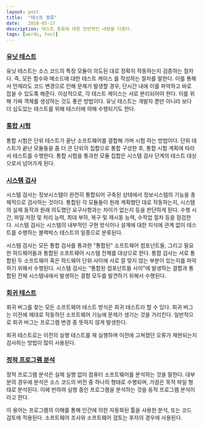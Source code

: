 ```yaml
---
layout: post
title:  "테스트 종류"
date:   2018-05-17
description: 테스트 종류에 대한 전반적인 내용을 다룬다.
tags: [words, test]
---
```

### [유닛 테스트](https://ko.wikipedia.org/wiki/%EC%9C%A0%EB%8B%9B_%ED%85%8C%EC%8A%A4%ED%8A%B8)
유닛 테스트는 소스 코드의 특정 모듈이 의도된 대로 정확히 작동하는지 검증하는 절차다. 즉, 모든 함수와 메소드에 대한 테스트 케이스
를 작성하는 절차를 말한다. 이를 통해서 언제라도 코드 변경으로 인해 문제가 발생할 경우, 단시간 내에 이를 파악하고 바로 잡을 수 있도록 해준다. 이상적으로, 각 테스트 케이스는 서로 분리되어야 한다. 이를 위해 가짜 객체를 생성하는 것도 좋은 방법이다. 유닛 테스트는 개발자 뿐만 아니라 보다 더 심도있는 테스트를 위해 테스터에 의해 수행되기도 한다.

### [통합 시험](https://ko.wikipedia.org/wiki/%ED%86%B5%ED%95%A9_%EC%8B%9C%ED%97%98)
통합 시험은 단위 테스트가 끝난 소프트웨어를 결합해 가며 시험 하는 방법이다. 단위 테스트가 끝난 모듈들을 좀 더 큰 단위의 집합으로 통합 구성한 후, 통합 시험 계획에 따라서 테스트를 수행한다. 통합 시험을 통과한 모듈 집합은 시스템 검사 단계의 테스트 대상으로서 넘어가게 된다.

### [시스템 검사](https://ko.wikipedia.org/wiki/%EC%8B%9C%EC%8A%A4%ED%85%9C_%EA%B2%80%EC%82%AC)
시스템 검사는 정보시스템이 완전히 통합되어 구축된 상태에서 정보시스템의 기능을 총체적으로 검사하는 것이다. 통합된 각 모듈들이 원래 계획했던 대로 작동하는지, 시스템의 실제 동작과 원래 의도했던 요구사항과는 차이가 없는지 등을 판단하게 된다. 수행 시간, 파일 저장 및 처리 능력, 최대 부하, 복구 및 재시동 능력, 수작업 절차 등을 점검한다. 시스템 검사는 시스템의 내부적인 구현 방식이나 설계에 대한 지식에 관계 없이 테스트를 수행하는 블랙박스 테스트의 일종으로 분류된다.

시스템 검사는 모든 통합 검사를 통과한 "통합된" 소프트웨어 컴포넌트들, 그리고 필요한 하드웨어들과 통합된 소프트웨어 시스템 전체를 대상으로 한다. 통합 검사는 서로 통합된 두 소프트웨어 혹은 하드웨어 단위 사이에 서로 잘 맞지 않는 부분이 있는지를 파악하기 위해서 수행된다. 시스템 검사는 "통합된 컴포넌트들 사이"에 발생하는 결함과 통합된 전체 시스템내에서 발생하는 결함 모두를 발견하기 위해서 수행된다.

### [회귀 테스트](https://ko.wikipedia.org/wiki/%ED%9A%8C%EA%B7%80_%ED%85%8C%EC%8A%A4%ED%8A%B8)
회귀 버그를 찾는 모든 소프트웨어 테스트 방식은 회귀 테스트라 할 수 있다. 회귀 버그는 이전에 제대로 작동하던 소프트웨어 기능에 문제가 생기는 것을 가리킨다. 일반적으로 회귀 버그는 프로그램 변경 중 뜻하지 않게 발생한다.

회귀 테스트로는 이전의 실행 테스트를 재 실행하며 이전에 고쳐졌던 오류가 재현되는지 검사하는 방법이 많이 사용된다.

### [정적 프로그램 분석](https://ko.wikipedia.org/wiki/%EC%A0%95%EC%A0%81_%ED%94%84%EB%A1%9C%EA%B7%B8%EB%9E%A8_%EB%B6%84%EC%84%9D)
정적 프로그램 분석은 실제 실행 없이 컴퓨터 소프트웨어를 분석하는 것을 말한다. 대부분의 경우에 분석은 소스 코드의 버전 중 하나의 형태로 수행되며, 가끔은 목적 파일 형태로 분석된다. 이에 반하여 실행 중인 프로그램을 분석하는 것을 동적 프로그램 분석이라고 한다.

이 용어는 프로그램의 이해를 통해 인간에 의한 자동화된 툴을 사용한 분석, 또는 코드 검토에 적용된다. 소프트웨어 조사와 소프트웨어 검토는 후자의 경우에 사용된다.
